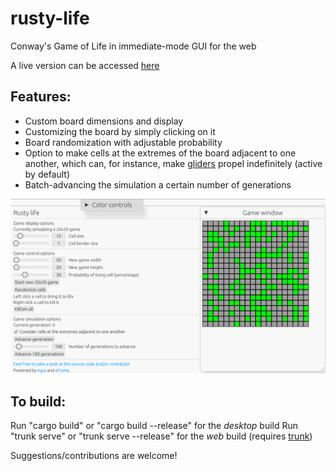 # rusty-life
Conway's Game of Life in immediate-mode GUI for the web

A live version can be accessed [here](https://rustylife.netlify.app/)

## Features:
* Custom board dimensions and display
* Customizing the board by simply clicking on it
* Board randomization with adjustable probability
* Option to make cells at the extremes of the board adjacent to one another, which can, for instance, make [gliders](https://conwaylife.com/wiki/Glider) propel indefinitely (active by default)
* Batch-advancing the simulation a certain number of generations

![Sample image](sample_image.png)

## To build:
Run "cargo build" or "cargo build --release" for the *desktop* build
Run "trunk serve" or "trunk serve --release" for the *web* build (requires [trunk](https://github.com/trunk-rs/trunk))

Suggestions/contributions are welcome!